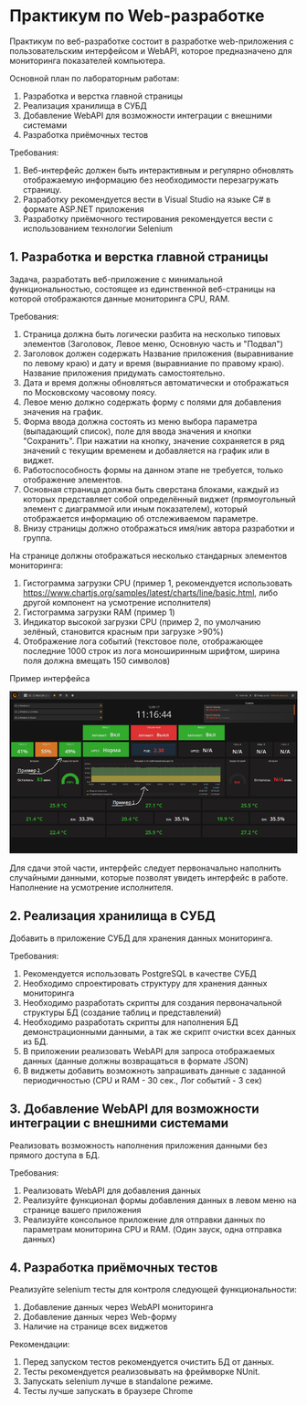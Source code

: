 # Практикум по Web-разработке

Практикум по веб-разработке состоит в разработке web-приложения с пользовательским интерфейсом и WebAPI, которое предназначено для мониторинга показателей компьютера.

Основной план по лабораторным работам:

1. Разработка и верстка главной страницы
2. Реализация хранилища в СУБД
3. Добавление WebAPI для возможности интеграции с внешними системами
4. Разработка приёмочных тестов

Требования:

1. Веб-интерфейс должен быть интерактивным и регулярно обновлять отображаемую информацию без необходимости перезагружать страницу.
2. Разработку рекомендуется вести в Visual Studio на языке C# в формате ASP.NET приложения
3. Разработку приёмочного тестирования рекомендуется вести с использованием технологии Selenium

## 1. Разработка и верстка главной страницы

Задача, разработать веб-приложение с минимальной функциональностью, состоящее из единственной веб-страницы на которой отображаются данные мониторинга CPU, RAM.

Требования:

1. Страница должна быть логически разбита на несколько типовых элементов (Заголовок, Левое меню, Основную часть и "Подвал")
2. Заголовок должен содержать Название приложения (выравнивание по левому краю) и дату и время (выравниание по правому краю). Название приложения придумать самостоятельно.
3. Дата и время должны обновляться автоматически и отображаться по Московскому часовому поясу.
4. Левое меню должно содержать форму с полями для добавления значения на график. 
5. Форма ввода должна состоять из меню выбора параметра (выпадающий список), поле для ввода значения и кнопки "Сохранить". При нажатии на кнопку, значение сохраняется в ряд значений с текущим временем и добавляется на график или в виджет.
6. Работоспособность формы на данном этапе не требуется, только отображение элементов.
7. Основная страница должна быть сверстана блоками, каждый из которых представляет собой определённый виджет (прямоугольный элемент с диаграммой или иным показателем), который отображается информацию об отслеживаемом параметре.
8. Внизу страницы должно отображаться имя/ник автора разработки и группа.

На странице должны отображаться несколько стандарных элементов мониторинга:
1. Гистограмма загрузки CPU (пример 1, рекомендуется использовать https://www.chartjs.org/samples/latest/charts/line/basic.html, либо другой компонент на усмотрение исполнителя)
2. Гистограмма загрузки RAM (пример 1)
3. Индикатор высокой загрузки CPU (пример 2, по умолчанию зелёный, становится красным при загрузке >90%)
4. Отображение лога событий (текстовое поле, отображающее последние 1000 строк из лога моноширинным шрифтом, ширина поля должна вмещать 150 символов)

Пример интерфейса

![UI](Lab01_UIExample.png)

Для сдачи этой части, интерфейс следует первоначально наполнить случайными данными, которые позволят увидеть интерфейс в работе. Наполнение на усмотрение исполнителя.

## 2. Реализация хранилища в СУБД

Добавить в приложение СУБД для хранения данных мониторинга. 

Требования:

1. Рекомендуется использовать PostgreSQL в качестве СУБД
2. Необходимо спроектировать структуру для хранения данных мониторинга
3. Необходимо разработать скрипты для создания первоначальной структуры БД (создание таблиц и представлений)
4. Необходимо разработать скрипты для наполнения БД демонстрационными данными, а так же скрипт очистки всех данных из БД.
5. В приложении реализовать WebAPI для запроса отображаемых данных (данные должны возвращаться в формате JSON)
6. В виджеты добавить возможноть запрашивать данные с заданной периодичностью (CPU и RAM - 30 сек., Лог событий - 3 сек)

## 3. Добавление WebAPI для возможности интеграции с внешними системами

Реализовать возможность наполнения приложения данными без прямого доступа в БД.

Требования:

1. Реализовать WebAPI для добавления данных 
2. Реализуйте функционал формы добавления данных в левом меню на странице вашего приложения
3. Реализуйте консольное приложение для отправки данных по параметрам мониторина CPU и RAM. (Один зауск, одна отправка данных)

## 4. Разработка приёмочных тестов

Реализуйте selenium тесты для контроля следующей функциональности:

1. Добавление данных через WebAPI мониторинга
2. Добавление данных через Web-форму
3. Наличие на странице всех виджетов

Рекомендации:
1. Перед запуском тестов рекомендуется очистить БД от данных.
2. Тесты рекомендуется реализовывать на фреймворке NUnit.
3. Запускать selenium лучше в standalone режиме.
4. Тесты лучше запускать в браузере Chrome
